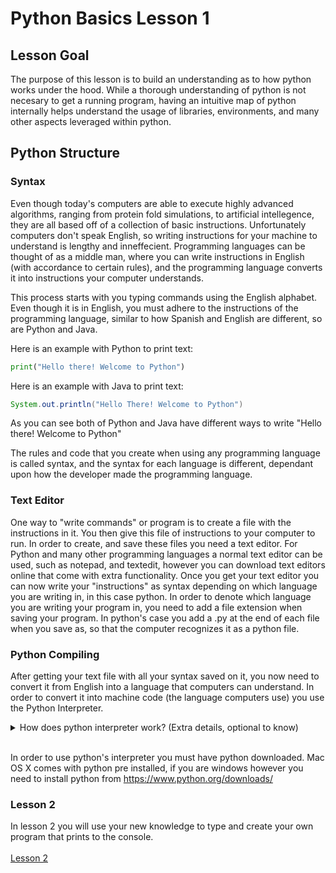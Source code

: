# Python Basics Lesson 1

## Lesson Goal

The purpose of this lesson is to build an understanding as to how python works under the hood. While a thorough understanding of python is not necesary to get a running program, having an intuitive map of python internally helps understand the usage of libraries, environments, and many other aspects leveraged within python.

## Python Structure
### Syntax

Even though today's computers are able to execute highly advanced algorithms, ranging from protein fold simulations, to artificial intellegence, they are all based off of a collection of basic instructions. Unfortunately computers don't speak English, so writing instructions for your machine to understand is lengthy and inneffecient. Programming languages can be thought of as a middle man, where you can write instructions in English (with accordance to certain rules), and the programming language converts it into instructions your computer understands.

This process starts with you typing commands using the English alphabet. Even though it is in English, you must adhere to the instructions of the programming language, similar to how Spanish and English are different, so are Python and Java.

Here is an example with Python to print text:
```python
print("Hello there! Welcome to Python")
```
Here is an example with Java to print text:
```Java
System.out.println("Hello There! Welcome to Python")
```

As you can see both of Python and Java have different ways to write "Hello there! Welcome to Python"

The rules and code that you create when using any programming language is called syntax, and the syntax for each language is different, dependant upon how the developer made the programming language.

### Text Editor

One way to "write commands" or program is to create a file with the instructions in it. You then give this file of instructions to your computer to run. In order to create, and save these files you need a text editor. For Python and many other programming languages a normal text editor can be used, such as notepad, and textedit, however you can download text editors online that come with extra functionality. Once you get your text editor you can now write your "instructions" as syntax depending on which language you are writing in, in this case python. In order to denote which language you are writing your program in, you need to add a file extension when saving your program. In python's case you add a .py at the end of each file when you save as, so that the computer recognizes it as a python file.

### Python Compiling

After getting your text file with all your syntax saved on it, you now need to convert it from English into a language that computers can understand. In order to convert it into machine code (the language computers use) you use the Python Interpreter.
<details><summary>How does python interpreter work? (Extra details, optional to know)</summary>The python interpreter takes your program file and compiles (think of converting) it into bytecode by seperating all of your syntax into their individual instructions and saving them as a list of tokens. These tokens are stored within a bytecode file (.pyc), and if any errors are encountered it interrupts the process. The byte code file then gets run by python virtual machine.
</details>
<br>

In order to use python's interpreter you must have python downloaded. Mac OS X comes with python pre installed, if you are windows however you need to install python from https://www.python.org/downloads/

### Lesson 2

In lesson 2 you will use your new knowledge to type and create your own program that prints to the console. <br> <br>
[Lesson 2](Lesson2.md)
